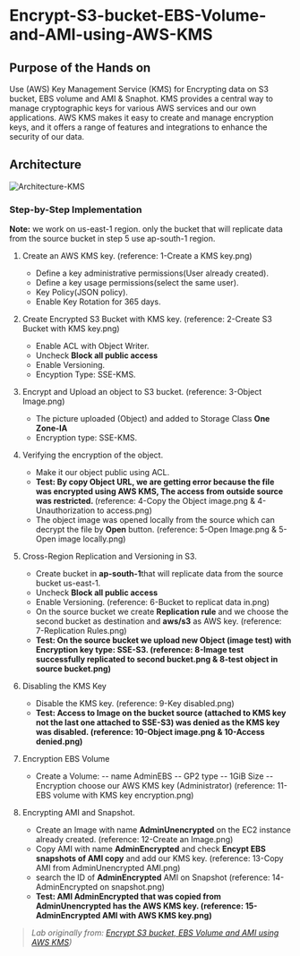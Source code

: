 # Encrypt-S3-bucket-EBS-Volume-and-AMI-using-AWS-KMS

## Purpose of the Hands on

Use (AWS) Key Management Service (KMS) for Encrypting data on S3 bucket, EBS volume and AMI & Snaphot. 
KMS provides a central way to manage cryptographic keys for various AWS services and our own applications. AWS KMS makes it easy to create and manage encryption keys, and it offers a range of features and integrations to enhance the security of our data.


## Architecture


![Architecture-KMS](https://github.com/user-attachments/assets/3c74ad6c-bbbf-40d8-86c6-9709a41603a8)






### Step-by-Step Implementation

<b> Note:</b> we work on us-east-1 region. only the bucket that will replicate data from the source bucket in step 5 use ap-south-1 region.

1. Create an AWS KMS key.  (reference: 1-Create a KMS key.png)
   - Define a key administrative permissions(User already created).
   - Define a key usage permissions(select the same user).
   - Key Policy(JSON policy).
   - Enable Key Rotation for 365 days.
  
     
2. Create Encrypted S3 Bucket with KMS key.  (reference: 2-Create S3 Bucket with KMS key.png)
   - Enable ACL with Object Writer.
   - Uncheck <b>Block all public access</b>
   - Enable Versioning.
   - Encyption Type: SSE-KMS.
  
     
3. Encrypt and Upload an object to S3 bucket.  (reference: 3-Object Image.png)
   - The picture uploaded (Object) and added to Storage Class <b>One Zone-IA</b>
   - Encryption type: SSE-KMS.
  
     
4. Verifying the encryption of the object.  
   - Make it our object public using ACL.
   - <b>Test: By copy Object URL, we are getting error because the file was encrypted using AWS KMS, The access from outside source was restricted. </b> (reference: 4-Copy the Object image.png & 4-Unauthorization to access.png)
   - The object image was opened locally from the source which can decrypt the file by <b>Open</b> button.  (reference: 5-Open Image.png & 5-Open image locally.png)
  
     
5. Cross-Region Replication and Versioning in S3.
   - Create bucket in <b>ap-south-1</b>that will replicate data from the source bucket us-east-1.
   - Uncheck <b>Block all public access</b>
   - Enable Versioning.  (reference: 6-Bucket to replicat data in.png) 
   - On the source bucket we create <b>Replication rule</b> and we choose the second bucket as destination and <b>aws/s3</b> as AWS key.  (reference: 7-Replication Rules.png) 
   - <b>Test: On the source bucket we upload new Object (image test) with Encryption key type: SSE-S3. (reference: 8-Image test successfully replicated to second bucket.png & 8-test object in source bucket.png)</b>


6. Disabling the KMS Key
   - Disable the KMS key.  (reference: 9-Key disabled.png)
   - <b>Test: Access to Image on the bucket source (attached to KMS key not the last one attached to SSE-S3) was denied as the KMS key was disabled.  (reference: 10-Object image.png & 10-Access denied.png)</b>


7. Encryption EBS Volume
   - Create a Volume:
     -- name AdminEBS
     -- GP2 type
     -- 1GiB Size
     -- Encryption choose our AWS KMS key (Administrator)  (reference: 11-EBS volume with KMS key encryption.png)

8. Encrypting AMI and Snapshot.
   -  Create an Image with name <b>AdminUnencrypted</b> on the EC2 instance already created.  (reference:  12-Create an Image.png)
   -  Copy AMI with name <b>AdminEncrypted</b> and check <b>Encypt EBS snapshots of AMI copy</b> and add our KMS key.  (reference:  13-Copy AMI from AdminUnencrypted AMI.png)
   -  search the ID of <b>AdminEncrypted</b> AMI on Snapshot  (reference:  14-AdminEncrypted on snapshot.png)
   -  <b>Test: AMI <b>AdminEncrypted</b> that was copied from <b>AdminUnencrypted</b> has the AWS KMS key.  (reference:  15-AdminEncrypted AMI with AWS KMS key.png)</b>
     





   


> *Lab originally from: [Encrypt S3 bucket, EBS Volume and AMI using AWS KMS](https://www.whizlabs.com/labs/encrypt-s3-bucket-ebs-volume-and-ami-using-aws-kms/))*



